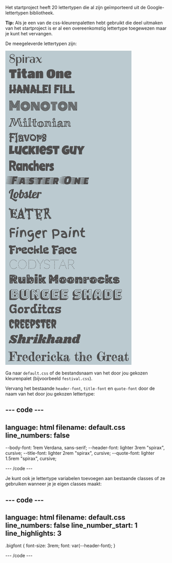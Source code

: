 Het startproject heeft 20 lettertypen die al zijn geïmporteerd uit de Google-lettertypen bibliotheek.

**Tip:** Als je een van de css-kleurenpaletten hebt gebruikt die deel uitmaken van het startproject is er al een overeenkomstig lettertype toegewezen maar je kunt het vervangen.

De meegeleverde lettertypen zijn:

![](images/font-list.png)

Ga naar `default.css` of de bestandsnaam van het door jou gekozen kleurenpalet (bijvoorbeeld `festival.css`).

Vervang het bestaande `header-font`, `title-font` en `quote-font` door de naam van het door jou gekozen lettertype:

--- code ---
---
language: html
filename: default.css
line_numbers: false
---
  --body-font: 1rem Verdana, sans-serif;
  --header-font: lighter 3rem "spirax", cursive;
  --title-font: lighter 2rem "spirax", cursive;
  --quote-font: lighter 1.5rem "spirax", cursive;

--- /code ---

Je kunt ook je lettertype variabelen toevoegen aan bestaande classes of ze gebruiken wanneer je je eigen classes maakt:

--- code ---
---
language: html
filename: default.css
line_numbers: false
line_number_start: 1
line_highlights: 3
---
.bigfont {
  font-size: 3rem;
  font: var(--header-font);
}

--- /code ---
